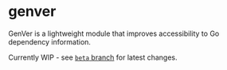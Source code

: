 # genver
GenVer is a lightweight module that improves accessibility to Go dependency information.

Currently WIP - see [`beta` branch](https://github.com/gregfurman/genver/tree/beta) for latest changes.
